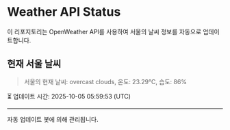 
# Weather API Status

이 리포지토리는 OpenWeather API를 사용하여 서울의 날씨 정보를 자동으로 업데이트합니다.

## 현재 서울 날씨
> 서울의 현재 날씨: overcast clouds, 온도: 23.29°C, 습도: 86%

⏳ 업데이트 시간: 2025-10-05 05:59:53 (UTC)

---
자동 업데이트 봇에 의해 관리됩니다.
